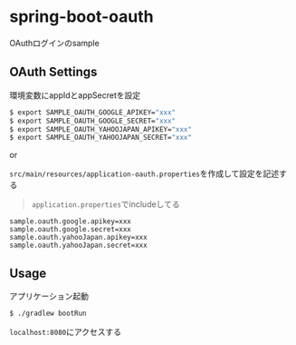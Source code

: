 # spring-boot-oauth

OAuthログインのsample

## OAuth Settings

環境変数にappIdとappSecretを設定

```sh
$ export SAMPLE_OAUTH_GOOGLE_APIKEY="xxx"
$ export SAMPLE_OAUTH_GOOGLE_SECRET="xxx"
$ export SAMPLE_OAUTH_YAHOOJAPAN_APIKEY="xxx"
$ export SAMPLE_OAUTH_YAHOOJAPAN_SECRET="xxx"
```

or

`src/main/resources/application-oauth.properties`を作成して設定を記述する
> `application.properties`でincludeしてる

```
sample.oauth.google.apikey=xxx
sample.oauth.google.secret=xxx
sample.oauth.yahooJapan.apikey=xxx
sample.oauth.yahooJapan.secret=xxx
```

## Usage

アプリケーション起動

```sh
$ ./gradlew bootRun
```

`localhost:8080`にアクセスする
